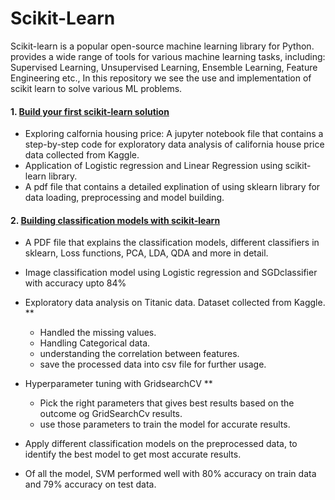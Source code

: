 # Scikit-Learn
Scikit-learn is a popular open-source machine learning library for Python. provides a wide range of tools for various machine learning tasks, including: Supervised Learning, Unsupervised Learning, Ensemble Learning, Feature Engineering etc.,  In this repository we see the use and implementation of scikit learn to solve various ML problems. 

#### 1. [Build your first scikit-learn solution](https://github.com/SowjanyaSadashivu/Scikit-Learn/tree/bdd1239759746e094fd9034176e2f1ed814f6c32/Build%20your%20first%20scikit-learn%20solution)

*  Exploring calfornia housing price: A jupyter notebook file that contains a step-by-step code for exploratory data analysis of california house price data collected from Kaggle.
*  Application of Logistic regression and Linear Regression using scikit-learn library.
*  A pdf file that contains a detailed explination of using sklearn library for data loading, preprocessing and model building.

#### 2. [Building classification models with scikit-learn](https://github.com/SowjanyaSadashivu/Scikit-Learn/tree/f031eedb38dcdac4f86781da5f18f71b458db34c/Building%20classification%20models%20with%20scikit-learn)

*  A PDF file that explains the classification models, different classifiers in sklearn, Loss functions, PCA, LDA, QDA and more in detail.
*  Image classification model using Logistic regression and SGDclassifier with accuracy upto 84%
*  Exploratory data analysis on Titanic data. Dataset collected from Kaggle.
**
   * Handled the missing values.
   * Handling Categorical data.
   * understanding the correlation between features.
   * save the processed data into csv file for further usage.
*  Hyperparameter tuning with GridsearchCV
  **
   *  Pick the right parameters that gives best results based on the outcome og GridSearchCv results.
   *  use those parameters to train the model for accurate results.

*  Apply different classification models on the preprocessed data, to identify the best model to get most accurate results.
*  Of all the model, SVM performed well with 80% accuracy on train data and 79% accuracy on test data.

